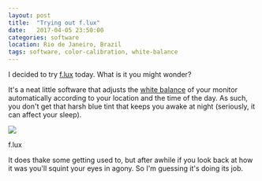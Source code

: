 ```yaml
---
layout: post
title:  "Trying out f.lux"
date:   2017-04-05 23:50:00
categories: software
location: Rio de Janeiro, Brazil
tags: software, color-calibration, white-balance
---
```


I decided to try [f.lux](https://justgetflux.com) today. What is it you might wonder?

It's a neat little software that adjusts the [white balance](https://en.wikipedia.org/wiki/Color_balance) of your monitor automatically according to your location and the time of the day. As such, you don't get that harsh blue tint that keeps you awake at night (seriously, it can affect your sleep).

<div class="post-image">
    <img src="{{ site.baseurl }}/img/posts/flux-shot.png"/>
    <p class="post-image-caption">f.lux</p>
</div>

It does thake some getting used to, but after awhile if you look back at how it was you'll squint your eyes in agony. So I'm guessing it's doing its job.